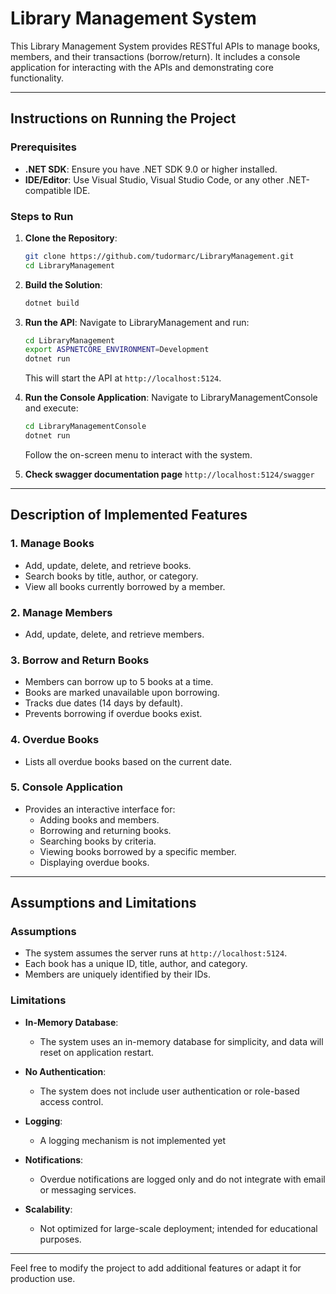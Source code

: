 # Library Management System

This Library Management System provides RESTful APIs to manage books, members, and their transactions (borrow/return). It includes a console application for interacting with the APIs and demonstrating core functionality.

---

## Instructions on Running the Project

### Prerequisites
- **.NET SDK**: Ensure you have .NET SDK 9.0 or higher installed.
- **IDE/Editor**: Use Visual Studio, Visual Studio Code, or any other .NET-compatible IDE.

### Steps to Run

1. **Clone the Repository**:
   ```bash
   git clone https://github.com/tudormarc/LibraryManagement.git
   cd LibraryManagement
   ```

2. **Build the Solution**:
   ```bash
   dotnet build
   ```

3. **Run the API**:
   Navigate to LibraryManagement and run:
   ```bash
   cd LibraryManagement
   export ASPNETCORE_ENVIRONMENT=Development
   dotnet run
   ```
   This will start the API at `http://localhost:5124`.

4. **Run the Console Application**:
   Navigate to LibraryManagementConsole and execute:
   ```bash
   cd LibraryManagementConsole
   dotnet run
   ```

   Follow the on-screen menu to interact with the system.

4. **Check swagger documentation page**
  ``` http://localhost:5124/swagger ```
---

## Description of Implemented Features

### 1. **Manage Books**
- Add, update, delete, and retrieve books.
- Search books by title, author, or category.
- View all books currently borrowed by a member.

### 2. **Manage Members**
- Add, update, delete, and retrieve members.

### 3. **Borrow and Return Books**
- Members can borrow up to 5 books at a time.
- Books are marked unavailable upon borrowing.
- Tracks due dates (14 days by default).
- Prevents borrowing if overdue books exist.

### 4. **Overdue Books**
- Lists all overdue books based on the current date.

### 5. **Console Application**
- Provides an interactive interface for:
  - Adding books and members.
  - Borrowing and returning books.
  - Searching books by criteria.
  - Viewing books borrowed by a specific member.
  - Displaying overdue books.

---

## Assumptions and Limitations

### Assumptions
- The system assumes the server runs at `http://localhost:5124`.
- Each book has a unique ID, title, author, and category.
- Members are uniquely identified by their IDs.

### Limitations
- **In-Memory Database**:
  - The system uses an in-memory database for simplicity, and data will reset on application restart.
  
- **No Authentication**:
  - The system does not include user authentication or role-based access control.

- **Logging**:
  - A logging mechanism is not implemented yet

- **Notifications**:
  - Overdue notifications are logged only and do not integrate with email or messaging services.

- **Scalability**:
  - Not optimized for large-scale deployment; intended for educational purposes.

---

Feel free to modify the project to add additional features or adapt it for production use.

